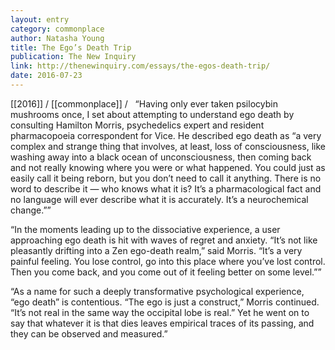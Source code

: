 ```yaml
---
layout: entry
category: commonplace
author: Natasha Young
title: The Ego’s Death Trip
publication: The New Inquiry
link: http://thenewinquiry.com/essays/the-egos-death-trip/
date: 2016-07-23
---
```


[[2016]] / [[commonplace]] / 
 
“Having only ever taken psilocybin mushrooms once, I set about attempting to understand ego death by consulting Hamilton Morris, psychedelics expert and resident pharmacopoeia correspondent for Vice. He described ego death as “a very complex and strange thing that involves, at least, loss of consciousness, like washing away into a black ocean of unconsciousness, then coming back and not really knowing where you were or what happened. You could just as easily call it being reborn, but you don’t need to call it anything. There is no word to describe it — who knows what it is? It’s a pharmacological fact and no language will ever describe what it is accurately. It’s a neurochemical change.””

“In the moments leading up to the dissociative experience, a user approaching ego death is hit with waves of regret and anxiety. “It’s not like pleasantly drifting into a Zen ego-death realm,” said Morris. “It’s a very painful feeling. You lose control, go into this place where you’ve lost control. Then you come back, and you come out of it feeling better on some level.””

“As a name for such a deeply transformative psychological experience, “ego death” is contentious. “The ego is just a construct,” Morris continued. “It’s not real in the same way the occipital lobe is real.” Yet he went on to say that whatever it is that dies leaves empirical traces of its passing, and they can be observed and measured.”
